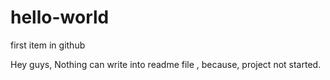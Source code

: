 # hello-world
first item in github

Hey guys,
Nothing can write into readme file , because, project not started.
